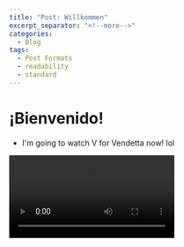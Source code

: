 ```yaml
---
title: "Post: Willkommen"
excerpt_separator: "<!--more-->"
categories:
  - Blog
tags:
  - Post Formats
  - readability
  - standard
---
```

# ¡Bienvenido!
- I'm going to watch V for Vendetta now! lol
<video controls>
  <source src="/assets/images/vv.webm" type="video/vp8">
    Your browser does not support HTML video.
</video>
